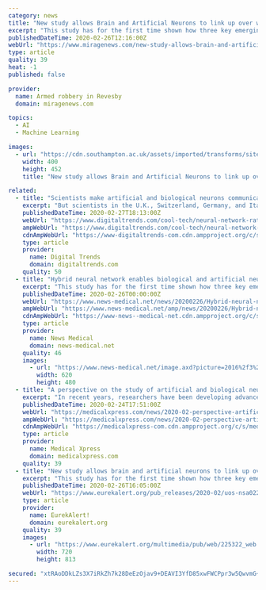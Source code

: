 ```yaml
---
category: news
title: "New study allows Brain and Artificial Neurons to link up over web"
excerpt: "This study has for the first time shown how three key emerging technologies can work together: brain-computer interfaces, artificial neural networks and advanced memory technologies (also known as memristors). The discovery opens the door to further ..."
publishedDateTime: 2020-02-26T12:16:00Z
webUrl: "https://www.miragenews.com/new-study-allows-brain-and-artificial-neurons-to-link-up-over-web/"
type: article
quality: 39
heat: -1
published: false

provider:
  name: Armed robbery in Revesby
  domain: miragenews.com

topics:
  - AI
  - Machine Learning

images:
  - url: "https://cdn.southampton.ac.uk/assets/imported/transforms/site/news-release/PageThumbnail/566D6AE6FB4149BD97F4881362B0C14B/Virtual%20Laboratory%20-%20Southampton%20Zurich%20and%20Padova%202.jpg_SIA_JPG_fit_to_width_INLINE.jpg"
    width: 400
    height: 452
    title: "New study allows Brain and Artificial Neurons to link up over web"

related:
  - title: "Scientists make artificial and biological neurons communicate over the internet"
    excerpt: "But scientists in the U.K., Switzerland, Germany, and Italy are here to remind you that it really isn’t. In a recent experiment, the researchers fired up a working neural network that let biological and silicon-based artificial brain cells communicate with one another over an internet connection. At present, it’s still early stages for the ..."
    publishedDateTime: 2020-02-27T18:13:00Z
    webUrl: "https://www.digitaltrends.com/cool-tech/neural-network-rat-neurons/"
    ampWebUrl: "https://www.digitaltrends.com/cool-tech/neural-network-rat-neurons/?amp"
    cdnAmpWebUrl: "https://www-digitaltrends-com.cdn.ampproject.org/c/s/www.digitaltrends.com/cool-tech/neural-network-rat-neurons/?amp"
    type: article
    provider:
      name: Digital Trends
      domain: digitaltrends.com
    quality: 50
  - title: "Hybrid neural network enables biological and artificial neurons to communicate over the internet"
    excerpt: "This study has for the first time shown how three key emerging technologies can work together: brain-computer interfaces, artificial neural networks and advanced memory technologies (also known as memristors). The discovery opens the door to further significant developments in neural and artificial intelligence research. Brain functions are ..."
    publishedDateTime: 2020-02-26T00:00:00Z
    webUrl: "https://www.news-medical.net/news/20200226/Hybrid-neural-network-enables-biological-and-artificial-neurons-to-communicate-over-the-internet.aspx"
    ampWebUrl: "https://www.news-medical.net/amp/news/20200226/Hybrid-neural-network-enables-biological-and-artificial-neurons-to-communicate-over-the-internet.aspx"
    cdnAmpWebUrl: "https://www-news--medical-net.cdn.ampproject.org/c/s/www.news-medical.net/amp/news/20200226/Hybrid-neural-network-enables-biological-and-artificial-neurons-to-communicate-over-the-internet.aspx"
    type: article
    provider:
      name: News Medical
      domain: news-medical.net
    quality: 46
    images:
      - url: "https://www.news-medical.net/image.axd?picture=2016%2f3%2fArtificially_Colored_MRI_Scan_Of_Human_Brain-Daisy_Daisy_a8c5d8bbbf824bc8932308e30187510f-620x480.jpg"
        width: 620
        height: 480
  - title: "A perspective on the study of artificial and biological neural networks"
    excerpt: "In recent years, researchers have been developing advanced computational techniques based on artificial neural networks, which are architectures inspired by biological neural networks in the human brain. Models based on artificial neural networks are trained to optimize millions of synaptic weights over millions of observations in order to make ..."
    publishedDateTime: 2020-02-24T17:51:00Z
    webUrl: "https://medicalxpress.com/news/2020-02-perspective-artificial-biological-neural-networks.html"
    ampWebUrl: "https://medicalxpress.com/news/2020-02-perspective-artificial-biological-neural-networks.amp"
    cdnAmpWebUrl: "https://medicalxpress-com.cdn.ampproject.org/c/s/medicalxpress.com/news/2020-02-perspective-artificial-biological-neural-networks.amp"
    type: article
    provider:
      name: Medical Xpress
      domain: medicalxpress.com
    quality: 39
  - title: "New study allows brain and artificial neurons to link up over the web"
    excerpt: "This study has for the first time shown how three key emerging technologies can work together: brain-computer interfaces, artificial neural networks and advanced memory technologies (also known as memristors). The discovery opens the door to further significant developments in neural and artificial intelligence research. Brain functions are ..."
    publishedDateTime: 2020-02-26T16:05:00Z
    webUrl: "https://www.eurekalert.org/pub_releases/2020-02/uos-nsa022620.php"
    type: article
    provider:
      name: EurekAlert!
      domain: eurekalert.org
    quality: 39
    images:
      - url: "https://www.eurekalert.org/multimedia/pub/web/225322_web.jpg"
        width: 720
        height: 813

secured: "xtRAoDDkLZs3X7iRkZh7k28DeEzOjav9+DEAVI3YfD85xwFWCPpr3w5QwvmG+/m4ZmwL9qVN3BqAudlN7ttfX12DOpmqTi+ZWYp5JYiFNz/xuEveD40u/cjw+CrCTAWr6VXMpjmPcj5+7HAOd7LoixiJ0usSE8gXCLxMkf0tbM7Hu8ODoxFJiYYoRCo0ZM47VUOl6+MH2Xe5opdWvXVt7ocxt52/uS4p32Rd8+wQjurJjoRxFtiG5/bisp0sCffzkNTK4ShpQW1KPY3tK1GOqH8Ivxmg/ZQMF04N8EFq34DcLQXDUmH/aW3qijCIsh+s6NhzGjfwleHBF+/3quiXvWIMjKbJww//+7C59C7zoGkVKZCdcjPDZAWYa/IQEpyM79IJd5JL8ZPnkC5wAD6rZh3vbb99ClkExOxQOefO4mlo66h4zlArxCJYC0PNlquC4bFAJtG4fL47aEtulx6yFc/gyyScbHjkFSObRuAMncI=;FMBa39/2a1cEJOUVen6cTg=="
---
```


